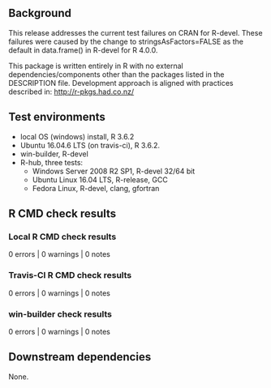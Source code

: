 
## Background

This release addresses the current test failures on CRAN for R-devel.  These failures were caused by the change to stringsAsFactors=FALSE as the default in data.frame() in R-devel for R 4.0.0. 

This package is written entirely in R with no external dependencies/components other than the packages listed in the DESCRIPTION file.
Development approach is aligned with practices described in:
http://r-pkgs.had.co.nz/

## Test environments

* local OS (windows) install, R 3.6.2
* Ubuntu 16.04.6 LTS (on travis-ci), R 3.6.2.
* win-builder, R-devel
* R-hub, three tests:
  * Windows Server 2008 R2 SP1, R-devel 32/64 bit
  * Ubuntu Linux 16.04 LTS, R-release, GCC
  * Fedora Linux, R-devel, clang, gfortran

## R CMD check results

### Local R CMD check results

0 errors | 0 warnings | 0 notes

### Travis-CI R CMD check results

0 errors | 0 warnings | 0 notes

### win-builder check results

0 errors | 0 warnings | 0 notes

## Downstream dependencies

None.
